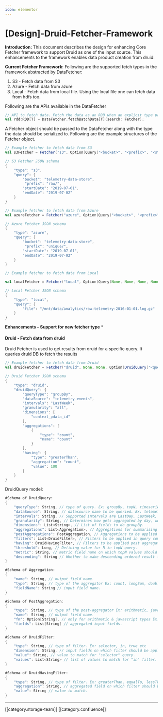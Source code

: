 ```yaml
---
icon: elementor
---
```


# \[Design]-Druid-Fetcher-Framework

**Introduction:** This document describes the design for enhancing Core Fetcher framework to support Druid as one of the input source. This enhancements to the framework enables data product creation from druid.

**Current Fetcher Framework:** Following are the supported fetch types in the framework abstracted by DataFetcher:

1. S3 - Fetch data from S3
2. Azure - Fetch data from azure
3. Local - Fetch data from local file. Using the local file one can fetch data from hdfs too.

Following are the APIs available in the DataFetcher

```scala
// API to fetch data. Fetch the data as an RDD when an explicit type parameter is passed.
val rdd:RDD[T] = DataFetcher.fetchBatchData[T](search: Fetcher);

```

A Fetcher object should be passed to the DataFetcher along with the type the data should be serialized to. Following are the example structures of the Fetcher object.

```scala
// Example fetcher to fetch data from S3
val s3Fetcher = Fetcher("s3", Option(Query("<bucket>", "<prefix>", "<startDate>", "<endDate>", "<delta>")))

// S3 Fetcher JSON schema
{
    "type": "s3",
    "query": {
        "bucket": "telemetry-data-store",
         "prefix": "raw/",
        "startDate": "2019-07-01",
        "endDate": "2019-07-02"
    }
}

// Example fetcher to fetch data from Azure
val azureFetcher = Fetcher("azure", Option(Query("<bucket>", "<prefix>", "<startDate>", "<endDate>", "<delta>")))

// Azure Fetcher JSON schema
{
    "type": "azure",
    "query": {
        "bucket": "telemetry-data-store",
         "prefix": "unique/",
        "startDate": "2019-07-01",
        "endDate": "2019-07-02"
    }
}

// Example fetcher to fetch data from Local

val localFetcher = Fetcher("local", Option(Query(None, None, None, None, None, None, None, None, None, "/mnt/data/analytics/raw-telemetry-2019-07-01.log.gz")))

// Local Fetcher JSON schema
{
    "type": "local",
    "query": {
        "file": "/mnt/data/analytics/raw-telemetry-2016-01-01.log.gz"
    }
}

```

**Enhancements - Support for new fetcher type** \*

#### **Druid** - Fetch data from druid

Druid Fetcher is used to get results from druid for a specific query. It queries druid DB to fetch the results

```scala
// Example fetcher to fetch data from Druid
val druidFetcher = Fetcher("druid", None, None, Option(DruidQuery("<querytype>", "<dataSource>", "<interval>", "<granularity>", "<dimensions>", List(Aggregation("<type>", "<name>")), None, DruidHavingFilter("<type>","<aggregation>","<value>"))))

// Druid Fetcher JSON schema
{
    "type": "druid",
    "druidQuery": {
        "queryType": "groupBy",
        "dataSource": "telemetry-events",
        "intervals": "LastWeek",
        "granularity": "all",
        "dimensions": [
            "context_pdata_id"
        ],
        "aggregations": [
            {
                "type": "count",
                "name": "count"
            }
        ],
        "having": {
            "type": "greaterThan",
            "aggregation": "count",
            "value": 100
        }
    }
}

```

DruidQuery model:

```scala
#Schema of DruidQuery:
{
    "queryType": String, // type of query. Ex: groupBy, topN, timeseries
    "dataSource": String, // datasource name to be queried. Ex: telemetry-events, summary-events, telemetry-log-events
    "intervals": String, // Supported intervals are LastDay, LastWeek, LastMonth, Last7Days, Last30Days
    "granularity": String, // Determines how gets aggregated by day, week etc.. Supported values are all, none, second, minute, fifteen_minute, thirty_minute, hour, day, week, month, quarter and year.
    "dimensions": List<String>, // List of fields to do groupBy.
    "aggregations": List<Aggregation>, // Aggregations for summarising data at query time.
    "postAggregations": PostAggregation, // Aggregations to be applied on aggregated values.
    "filters": List<DruidFilter>, // Filters to be applied in query computation. Performs AND operations between filters.
    "having": DruidHavingFilter, // Filters to be applied post aggregation i.e., on aggregated fields.
    "threshold": Long, // Defining value for N in topN query.
    "metric": String, // metric field name on which topN values should be sorted.
    "descending": String // Whether to make descending ordered result for timeseries query. Default is false(ascending).
}

#Schema of Aggregation:
{
    "name": String, // output field name.
    "type": String, // type of the aggregator Ex: count, longSum, doubleSum, floatSum, doubleMin, doubleMax, longMin, longMax etc
    "fieldName": String // input field name.
}

#Schema of PostAggregation:
{
    "type": String, // type of the post-aggregator Ex: arithmetic, javascript, constant, doubleGreatest, longGreatest(similar to SQL Greatest function), fieldAccess, finalizingFieldAccess  etc
    "name": String, // output field name.
    "fn": Option[String], // only for arithmetic & javascript types Ex: +, -, /, * or some javascript functions
    "fields": List[String] // aggregated input fields.
}

#Schema of DruidFilter:
{
    "type": String, // type of filter. Ex: selector, in, true etc
    "dimension": String, // input fields on which filter should be applied.
    "value": String, // value to match for "selector" query.
    "values": List<String> // list of values to match for "in" filter.
}

#Schema of DruidHavingFilter:
{
    "type": String, // type of filter. Ex: greaterThan, equalTo, lessThan etc
    "aggregation": String, // aggregated field on which filter should be applied.
    "value": String // value to match.
}

```

***

\[\[category.storage-team]] \[\[category.confluence]]
